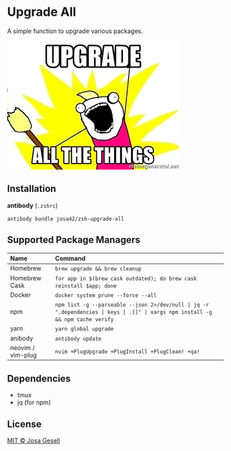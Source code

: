 # Upgrade All

A simple function to upgrade various packages.

![](docs/upgrade-all-the-things.jpg)

## Installation

**antibody** (`.zshrc`)

```
antibody bundle josa42/zsh-upgrade-all
```

## Supported Package Managers

| Name              | Command                                                                                          |
|:------------------|:-------------------------------------------------------------------------------------------------|
| Homebrew          | `brew upgrade && brew cleanup`                                                                   |
| Homebrew Cask     | `for app in $(brew cask outdated); do brew cask reinstall $app; done`                            |
| Docker            | `docker system prune --force --all`                                                              |
| npm               | `npm list -g --parseable --json 2>/dev/null \| jq -r ".dependencies \| keys \| .[]" \| xargs npm install -g && npm cache verify` |
| yarn              | `yarn global upgrade`                                                                            |
| anibody           | `antibody update`                                                                                |
| neovim / vim-plug | `nvim +PlugUpgrade +PlugInstall +PlugClean! +qa!`                                                |
 
## Dependencies

- tmux
- jq (for npm)

## License

[MIT © Josa Gesell](LICENSE)

